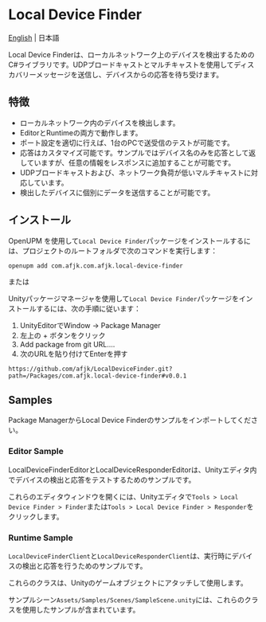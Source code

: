# Local Device Finder
[English]((./README.md)) | 日本語

Local Device Finderは、ローカルネットワーク上のデバイスを検出するためのC#ライブラリです。UDPブロードキャストとマルチキャストを使用してディスカバリーメッセージを送信し、デバイスからの応答を待ち受けます。
## 特徴
- ローカルネットワーク内のデバイスを検出します。
- EditorとRuntimeの両方で動作します。
- ポート設定を適切に行えば、1台のPCで送受信のテストが可能です。
- 応答はカスタマイズ可能です。サンプルではデバイス名のみを応答として返していますが、任意の情報をレスポンスに追加することが可能です。
- UDPブロードキャストおよび、ネットワーク負荷が低いマルチキャストに対応しています。
- 検出したデバイスに個別にデータを送信することが可能です。

## インストール

OpenUPM を使用して`Local Device Finder`パッケージをインストールするには、プロジェクトのルートフォルダで次のコマンドを実行します：

```
openupm add com.afjk.com.afjk.local-device-finder
```

または

Unityパッケージマネージャを使用して`Local Device Finder`パッケージをインストールするには、次の手順に従います：

1.	UnityEditorでWindow -> Package Manager
2.	左上の + ボタンをクリック
3.	Add package from git URL....
4.	次のURLを貼り付けてEnterを押す

```
https://github.com/afjk/LocalDeviceFinder.git?path=/Packages/com.afjk.local-device-finder#v0.0.1
```

## Samples
Package ManagerからLocal Device Finderのサンプルをインポートしてください。

### Editor Sample

LocalDeviceFinderEditorとLocalDeviceResponderEditorは、Unityエディタ内でデバイスの検出と応答をテストするためのサンプルです。 

これらのエディタウィンドウを開くには、Unityエディタで`Tools > Local Device Finder > Finder`または`Tools > Local Device Finder > Responder`をクリックします。  

### Runtime Sample

`LocalDeviceFinderClient`と`LocalDeviceResponderClient`は、実行時にデバイスの検出と応答を行うためのサンプルです。

これらのクラスは、Unityのゲームオブジェクトにアタッチして使用します。

サンプルシーン`Assets/Samples/Scenes/SampleScene.unity`には、これらのクラスを使用したサンプルが含まれています。
